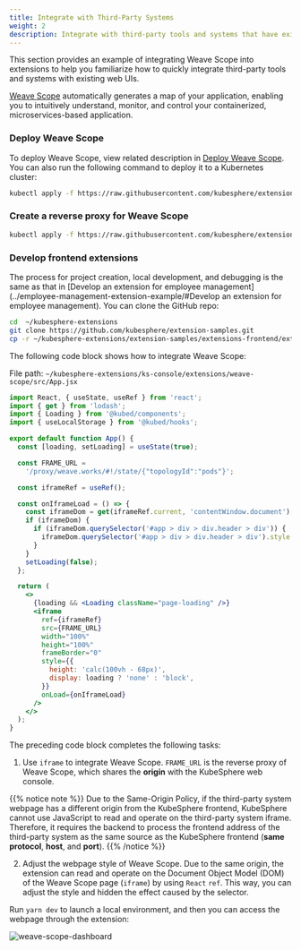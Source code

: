 ```yaml
---
title: Integrate with Third-Party Systems
weight: 2
description: Integrate with third-party tools and systems that have existing web UIs.
---
```


This section provides an example of integrating Weave Scope into extensions to help you familiarize how to quickly integrate third-party tools and systems with existing web UIs.

[Weave Scope](https://github.com/weaveworks/scope) automatically generates a map of your application, enabling you to intuitively understand, monitor, and control your containerized, microservices-based application.

### Deploy Weave Scope

To deploy Weave Scope, view related description in [Deploy Weave Scope](https://www.weave.works/docs/scope/latest/installing). You can also run the following command to deploy it to a Kubernetes cluster:

```bash
kubectl apply -f https://raw.githubusercontent.com/kubesphere/extension-samples/master/extensions-backend/weave-scope/manifests.yaml
```

### Create a reverse proxy for Weave Scope

```bash
kubectl apply -f https://raw.githubusercontent.com/kubesphere/extension-samples/master/extensions-backend/weave-scope/weave-scope-reverse-proxy.yaml
```

### Develop frontend extensions

The process for project creation, local development, and debugging is the same as that in [Develop an extension for employee management](../employee-management-extension-example/#Develop an extension for employee management). You can clone the GitHub repo:

```bash
cd  ~/kubesphere-extensions
git clone https://github.com/kubesphere/extension-samples.git
cp -r ~/kubesphere-extensions/extension-samples/extensions-frontend/extensions/weave-scope ~/kubesphere-extensions/ks-console/extensions
```

The following code block shows how to integrate Weave Scope:

File path: `~/kubesphere-extensions/ks-console/extensions/weave-scope/src/App.jsx`

```jsx
import React, { useState, useRef } from 'react';
import { get } from 'lodash';
import { Loading } from '@kubed/components';
import { useLocalStorage } from '@kubed/hooks';

export default function App() {
  const [loading, setLoading] = useState(true);

  const FRAME_URL =
    '/proxy/weave.works/#!/state/{"topologyId":"pods"}';

  const iframeRef = useRef();

  const onIframeLoad = () => {
    const iframeDom = get(iframeRef.current, 'contentWindow.document');
    if (iframeDom) {
      if (iframeDom.querySelector('#app > div > div.header > div')) {
        iframeDom.querySelector('#app > div > div.header > div').style.display = 'none';
      }
    }
    setLoading(false);
  };

  return (
    <>
      {loading && <Loading className="page-loading" />}
      <iframe
        ref={iframeRef}
        src={FRAME_URL}
        width="100%"
        height="100%"
        frameBorder="0"
        style={{
          height: 'calc(100vh - 68px)',
          display: loading ? 'none' : 'block',
        }}
        onLoad={onIframeLoad}
      />
    </>
  );
}
```

The preceding code block completes the following tasks:

1. Use `iframe` to integrate Weave Scope. `FRAME_URL` is the reverse proxy of Weave Scope, which shares the **origin** with the KubeSphere web console.

{{% notice note %}}
Due to the Same-Origin Policy, if the third-party system webpage has a different origin from the KubeSphere frontend, KubeSphere cannot use JavaScript to read and operate on the third-party system iframe. Therefore, it requires the backend to process the frontend address of the third-party system as the same source as the KubeSphere frontend (**same protocol**, **host**, and **port**).
{{% /notice %}}

2. Adjust the webpage style of Weave Scope. Due to the same origin, the extension can read and operate on the Document Object Model (DOM) of the Weave Scope page (`iframe`) by using `React` `ref`. This way, you can adjust the style and hidden the effect caused by the selector.

Run `yarn dev` to launch a local environment, and then you can access the webpage through the extension:

![weave-scope-dashboard](./sample-weave-scope-dashboard.png)
